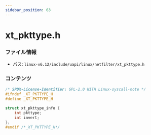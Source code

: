 ```yaml
---
sidebar_position: 63
---
```

# xt_pkttype.h

### ファイル情報

- パス: `linux-v6.12/include/uapi/linux/netfilter/xt_pkttype.h`

### コンテンツ

```h
/* SPDX-License-Identifier: GPL-2.0 WITH Linux-syscall-note */
#ifndef _XT_PKTTYPE_H
#define _XT_PKTTYPE_H

struct xt_pkttype_info {
	int	pkttype;
	int	invert;
};
#endif /*_XT_PKTTYPE_H*/

```
